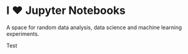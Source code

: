 # I ♥️ Jupyter Notebooks

A space for random data analysis, data science and machine learning experiments.

Test
